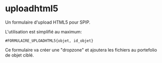 uploadhtml5
===========

Un formulaire d'upload HTML5 pour SPIP.

L'utilisation est simplifié au maximum:

```
#FORMULAIRE_UPLOADHTML5{objet, id_objet}
```

Ce formulaire va créer une "dropzone" et ajoutera les fichiers au portefolio de objet ciblé.
